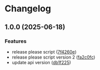 # Changelog

## 1.0.0 (2025-06-18)


### Features

* release please script ([7f4260e](https://github.com/Iowel/test-apps/commit/7f4260e1055c91291091435b963a20601e992a9f))
* release please script version 2 ([fa2c0fc](https://github.com/Iowel/test-apps/commit/fa2c0fc277cecc68f02984ed21bbadd025248d50))
* update api version ([db1f225](https://github.com/Iowel/test-apps/commit/db1f225138b1f4d309ff7e1a5b7a5f3e04fdd0bf))
